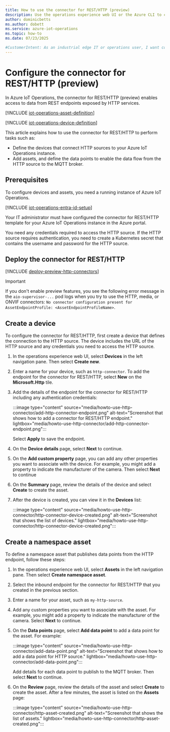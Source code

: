 ```yaml
---
title: How to use the connector for REST/HTTP (preview)
description: Use the operations experience web UI or the Azure CLI to configure assets and devices for connections to HTTP endpoints.
author: dominicbetts
ms.author: dobett
ms.service: azure-iot-operations
ms.topic: how-to
ms.date: 07/23/2025

#CustomerIntent: As an industrial edge IT or operations user, I want configure my Azure IoT Operations environment so that I can access data from HTTP/REST endpoints.
---
```


# Configure the connector for REST/HTTP (preview)

In Azure IoT Operations, the connector for REST/HTTP (preview) enables access to data from REST endpoints exposed by HTTP services.

[!INCLUDE [iot-operations-asset-definition](../includes/iot-operations-asset-definition.md)]

[!INCLUDE [iot-operations-device-definition](../includes/iot-operations-device-definition.md)]

This article explains how to use the connector for REST/HTTP to perform tasks such as:

- Define the devices that connect HTTP sources to your Azure IoT Operations instance.
- Add assets, and define the data points to enable the data flow from the HTTP source to the MQTT broker.

## Prerequisites

To configure devices and assets, you need a running instance of Azure IoT Operations.

[!INCLUDE [iot-operations-entra-id-setup](../includes/iot-operations-entra-id-setup.md)]

Your IT administrator must have configured the connector for REST/HTTP template for your Azure IoT Operations instance in the Azure portal.

You need any credentials required to access the HTTP source. If the HTTP source requires authentication, you need to create a Kubernetes secret that contains the username and password for the HTTP source.

## Deploy the connector for REST/HTTP

[!INCLUDE [deploy-preview-http-connectors](../includes/deploy-preview-media-connectors.md)]

> [!IMPORTANT]
> If you don't enable preview features, you see the following error message in the `aio-supervisor-...` pod logs when you try to use the HTTP, media, or ONVIF connectors: `No connector configuration present for AssetEndpointProfile: <AssetEndpointProfileName>`.

## Create a device

To configure the connector for REST/HTTP, first create a device that defines the connection to the HTTP source. The device includes the URL of the HTTP source and any credentials you need to access the HTTP source.

1. In the operations experience web UI, select **Devices** in the left navigation pane. Then select **Create new**.

1. Enter a name for your device, such as `http-connector`. To add the endpoint for the connector for REST/HTTP, select **New** on the **Microsoft.Http** tile.

1. Add the details of the endpoint for the connector for REST/HTTP including any authentication credentials:

    :::image type="content" source="media/howto-use-http-connector/add-http-connector-endpoint.png" alt-text="Screenshot that shows how to add a connector for REST/HTTP endpoint." lightbox="media/howto-use-http-connector/add-http-connector-endpoint.png":::

    Select **Apply** to save the endpoint.

1. On the **Device details** page, select **Next** to continue.

1. On the **Add custom property** page, you can add any other properties you want to associate with the device. For example, you might add a property to indicate the manufacturer of the camera. Then select **Next** to continue

1. On the **Summary** page, review the details of the device and select **Create** to create the asset.

1. After the device is created, you can view it in the **Devices** list:

    :::image type="content" source="media/howto-use-http-connector/http-connector-device-created.png" alt-text="Screenshot that shows the list of devices." lightbox="media/howto-use-http-connector/http-connector-device-created.png":::

## Create a namespace asset

To define a namespace asset that publishes data points from the HTTP endpoint, follow these steps:

1. In the operations experience web UI, select **Assets** in the left navigation pane. Then select **Create namespace asset**.

1. Select the inbound endpoint for the connector for REST/HTTP that you created in the previous section.

1. Enter a name for your asset, such as `my-http-source`.

1. Add any custom properties you want to associate with the asset. For example, you might add a property to indicate the manufacturer of the camera. Select **Next** to continue.

1. On the **Data points** page, select **Add data point** to add a data point for the asset. For example:

    :::image type="content" source="media/howto-use-http-connector/add-data-point.png" alt-text="Screenshot that shows how to add a data point for HTTP source." lightbox="media/howto-use-http-connector/add-data-point.png":::

    Add details for each data point to publish to the MQTT broker. Then select **Next** to continue.

1. On the **Review** page, review the details of the asset and select **Create** to create the asset. After a few minutes, the asset is listed on the **Assets** page:

    :::image type="content" source="media/howto-use-http-connector/http-asset-created.png" alt-text="Screenshot that shows the list of assets." lightbox="media/howto-use-http-connector/http-asset-created.png":::
